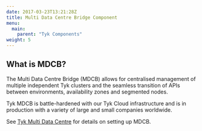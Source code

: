 ```yaml
---
date: 2017-03-23T13:21:28Z
title: Multi Data Centre Bridge Component
menu:
  main:
    parent: "Tyk Components"
weight: 5 
---
```


## What is MDCB?

The Multi Data Centre Bridge (MDCB) allows for centralised management of multiple independent Tyk clusters and the seamless transition of APIs between environments, availability zones and segmented nodes.

Tyk MDCB is battle-hardened with our Tyk Cloud infrastructure and is in production with a variety of large and small companies worldwide.

See [Tyk Multi Data Centre](https://tyk.io/docs/tyk-multi-data-centre/) for details on setting up MDCB.


 